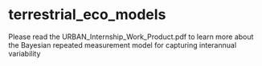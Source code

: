 # terrestrial_eco_models
Please read the URBAN_Internship_Work_Product.pdf to learn more about the Bayesian repeated measurement model for capturing interannual variability
